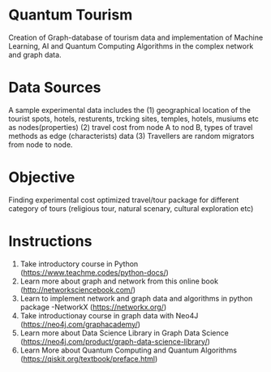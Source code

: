 # Quantum Tourism
Creation of Graph-database of tourism data and implementation of Machine Learning, AI and Quantum Computing Algorithms in the complex network and graph data.

# Data Sources
A sample experimental data includes the (1) geographical location of the tourist spots, hotels, resturents, trcking sites, temples, hotels, musiums etc as nodes(properties) (2) travel cost from node A to nod B, types of travel methods as edge (characterists) data (3) Travellers are random migrators from node to node.

# Objective
Finding experimental cost optimized travel/tour package for different category of tours (religious tour, natural scenary, cultural exploration etc)

# Instructions
1. Take introductory course in Python (https://www.teachme.codes/python-docs/)
2. Learn more about graph and network from this online book (http://networksciencebook.com/)
3. Learn to implement network and graph data and algorithms in python package -NetworkX (https://networkx.org/)
4. Take introductionay course in graph data with Neo4J (https://neo4j.com/graphacademy/)
5. Learn more about Data Science Library in Graph Data Science (https://neo4j.com/product/graph-data-science-library/)
6. Learn More about Quantum Computing and Quantum Algorithms (https://qiskit.org/textbook/preface.html)
